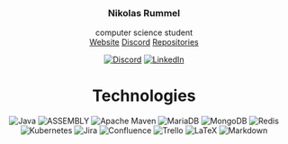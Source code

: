 <br />
<p align="center">

<h3 align="center">Nikolas Rummel</h3>

  
  <p align="center">
    computer science student
    <br />
  <a href="https://nikolas-rummel.de">Website</a>
    <a href="https://discord.com/channels/@me/381566406652854272">Discord</a>
    <a href="https://github.com/NikolasRummel?tab=repositories">Repositories</a>
  <br />
    <div align="center">

  
  </p> 
</p>

[![Discord](https://img.shields.io/badge/Discord-%237289DA.svg?logo=discord&logoColor=white)](https://discord.com/channels/@me/381566406652854272) 
[![LinkedIn](https://img.shields.io/badge/LinkedIn-%230077B5.svg?logo=linkedin&logoColor=white)](https://linkedin.com/in/nikolas-rummel-311486206)

# Technologies
![Java](https://img.shields.io/badge/java-%23ED8B00.svg?style=for-the-badge&logo=java&logoColor=white)
![ASSEMBLY](https://img.shields.io/badge/_-ASM-6E4C13.svg?style=for-the-badge)
![Apache Maven](https://img.shields.io/badge/Apache%20Maven-C71A36?style=for-the-badge&logo=Apache%20Maven&logoColor=white)
![MariaDB](https://img.shields.io/badge/MariaDB-003545?style=for-the-badge&logo=mariadb&logoColor=white)
![MongoDB](https://img.shields.io/badge/MongoDB-%234ea94b.svg?style=for-the-badge&logo=mongodb&logoColor=white)
![Redis](https://img.shields.io/badge/redis-%23DD0031.svg?style=for-the-badge&logo=redis&logoColor=white)
![Kubernetes](https://img.shields.io/badge/kubernetes-%23326ce5.svg?style=for-the-badge&logo=kubernetes&logoColor=white)
![Jira](https://img.shields.io/badge/jira-%230A0FFF.svg?style=for-the-badge&logo=jira&logoColor=white)
![Confluence](https://img.shields.io/badge/confluence-%23172BF4.svg?style=for-the-badge&logo=confluence&logoColor=white) 
![Trello](https://img.shields.io/badge/Trello-%23026AA7.svg?style=for-the-badge&logo=Trello&logoColor=white)
![LaTeX](https://img.shields.io/badge/latex-%23008080.svg?style=for-the-badge&logo=latex&logoColor=white)
![Markdown](https://img.shields.io/badge/markdown-%23000000.svg?style=for-the-badge&logo=markdown&logoColor=white) 
